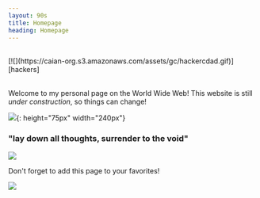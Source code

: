 ```yaml
---
layout: 90s
title: Homepage
heading: Homepage
---
```


<br />
[![](https://caian-org.s3.amazonaws.com/assets/gc/hackercdad.gif)][hackers]
<br /><br />

Welcome to my personal page on the World Wide Web!
This website is still *under construction*, so things can change!

![](https://caian-org.s3.amazonaws.com/assets/gc/construction.gif){: height="75px" width="240px"}
<br />

### "lay down all thoughts, surrender to the void"
![](https://caian-org.s3.amazonaws.com/assets/gc/beatles.gif)

Don't forget to add this page to your favorites!

![](https://caian-org.s3.amazonaws.com/assets/gc/bookmark.gif)

[hackers]: https://hackerscurator.com
